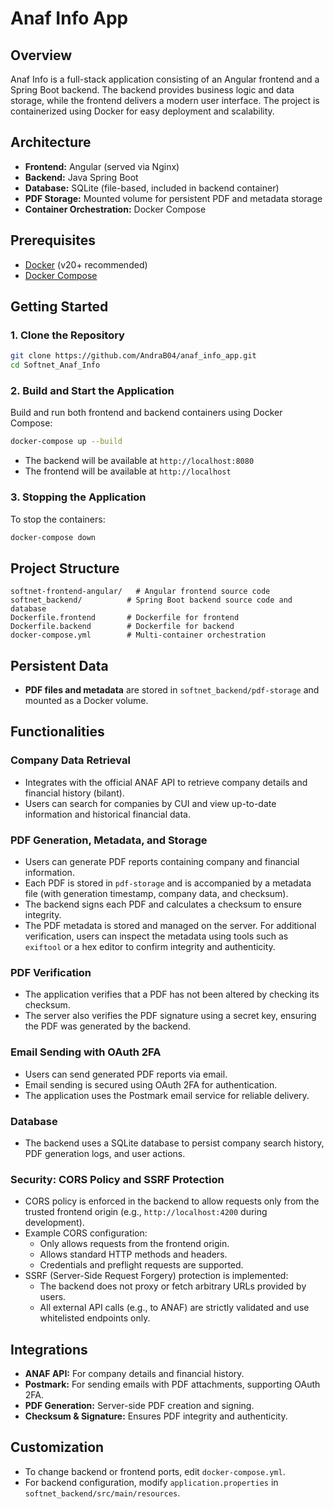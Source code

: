 # Anaf Info App

## Overview
Anaf Info is a full-stack application consisting of an Angular frontend and a Spring Boot backend. The backend provides business logic and data storage, while the frontend delivers a modern user interface. The project is containerized using Docker for easy deployment and scalability.

## Architecture
- **Frontend:** Angular (served via Nginx)
- **Backend:** Java Spring Boot
- **Database:** SQLite (file-based, included in backend container)
- **PDF Storage:** Mounted volume for persistent PDF and metadata storage
- **Container Orchestration:** Docker Compose

## Prerequisites
- [Docker](https://www.docker.com/get-started) (v20+ recommended)
- [Docker Compose](https://docs.docker.com/compose/)

## Getting Started

### 1. Clone the Repository
```sh
git clone https://github.com/AndraB04/anaf_info_app.git
cd Softnet_Anaf_Info
```

### 2. Build and Start the Application
Build and run both frontend and backend containers using Docker Compose:
```sh
docker-compose up --build
```
- The backend will be available at `http://localhost:8080`
- The frontend will be available at `http://localhost`

### 3. Stopping the Application
To stop the containers:
```sh
docker-compose down
```

## Project Structure
```
softnet-frontend-angular/   # Angular frontend source code
softnet_backend/          # Spring Boot backend source code and database
Dockerfile.frontend       # Dockerfile for frontend
Dockerfile.backend        # Dockerfile for backend
docker-compose.yml        # Multi-container orchestration
```

## Persistent Data
- **PDF files and metadata** are stored in `softnet_backend/pdf-storage` and mounted as a Docker volume.


## Functionalities

### Company Data Retrieval
- Integrates with the official ANAF API to retrieve company details and financial history (bilant).
- Users can search for companies by CUI and view up-to-date information and historical financial data.

### PDF Generation, Metadata, and Storage
- Users can generate PDF reports containing company and financial information.
- Each PDF is stored in `pdf-storage` and is accompanied by a metadata file (with generation timestamp, company data, and checksum).
- The backend signs each PDF and calculates a checksum to ensure integrity.
- The PDF metadata is stored and managed on the server. For additional verification, users can inspect the metadata using tools such as `exiftool` or a hex editor to confirm integrity and authenticity.

### PDF Verification
- The application verifies that a PDF has not been altered by checking its checksum.
- The server also verifies the PDF signature using a secret key, ensuring the PDF was generated by the backend.

### Email Sending with OAuth 2FA
- Users can send generated PDF reports via email.
- Email sending is secured using OAuth 2FA for authentication.
- The application uses the Postmark email service for reliable delivery.

### Database
- The backend uses a SQLite database to persist company search history, PDF generation logs, and user actions.

### Security: CORS Policy and SSRF Protection
- CORS policy is enforced in the backend to allow requests only from the trusted frontend origin (e.g., `http://localhost:4200` during development).
- Example CORS configuration:
	- Only allows requests from the frontend origin.
	- Allows standard HTTP methods and headers.
	- Credentials and preflight requests are supported.
- SSRF (Server-Side Request Forgery) protection is implemented:
	- The backend does not proxy or fetch arbitrary URLs provided by users.
	- All external API calls (e.g., to ANAF) are strictly validated and use whitelisted endpoints only.

## Integrations
- **ANAF API:** For company details and financial history.
- **Postmark:** For sending emails with PDF attachments, supporting OAuth 2FA.
- **PDF Generation:** Server-side PDF creation and signing.
- **Checksum & Signature:** Ensures PDF integrity and authenticity.

## Customization
- To change backend or frontend ports, edit `docker-compose.yml`.
- For backend configuration, modify `application.properties` in `softnet_backend/src/main/resources`.
